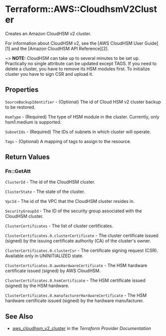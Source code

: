 # Terraform::AWS::CloudhsmV2Cluster

Creates an Amazon CloudHSM v2 cluster.

For information about CloudHSM v2, see the
[AWS CloudHSM User Guide][1] and the [Amazon
CloudHSM API Reference][2].

~> **NOTE:** CloudHSM can take up to several minutes to be set up.
Practically no single attribute can be updated except TAGS.
If you need to delete a cluster, you have to remove its HSM modules first.
To initialize cluster you have to sign CSR and upload it.

## Properties

`SourceBackupIdentifier` - (Optional) The id of Cloud HSM v2 cluster backup to be restored.

`HsmType` - (Required) The type of HSM module in the cluster. Currently, only hsm1.medium is supported.

`SubnetIds` - (Required) The IDs of subnets in which cluster will operate.

`Tags` - (Optional) A mapping of tags to assign to the resource.


## Return Values

### Fn::GetAtt

`ClusterId` - The id of the CloudHSM cluster.

`ClusterState` - The state of the cluster.

`VpcId` - The id of the VPC that the CloudHSM cluster resides in.

`SecurityGroupId` - The ID of the security group associated with the CloudHSM cluster.

`ClusterCertificates` - The list of cluster certificates.

`ClusterCertificates.0.clusterCertificate` - The cluster certificate issued (signed) by the issuing certificate authority (CA) of the cluster's owner.

`ClusterCertificates.0.clusterCsr` - The certificate signing request (CSR). Available only in UNINITIALIZED state.

`ClusterCertificates.0.awsHardwareCertificate` - The HSM hardware certificate issued (signed) by AWS CloudHSM.

`ClusterCertificates.0.hsmCertificate` - The HSM certificate issued (signed) by the HSM hardware.

`ClusterCertificates.0.manufacturerHardwareCertificate` - The HSM hardware certificate issued (signed) by the hardware manufacturer.

## See Also

* [aws_cloudhsm_v2_cluster](https://www.terraform.io/docs/providers/aws/r/cloudhsm_v2_cluster.html) in the _Terraform Provider Documentation_